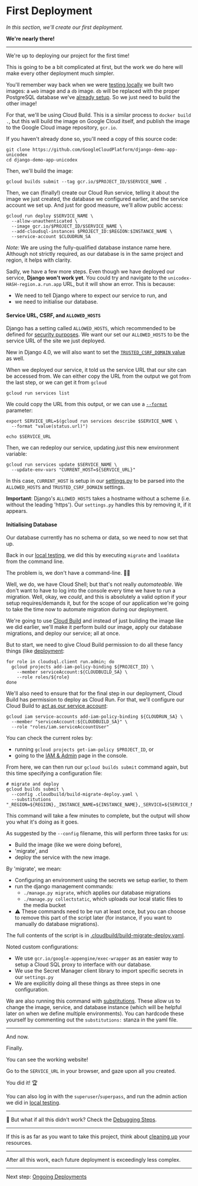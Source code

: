 # First Deployment

*In this section, we'll create our first deployment.*

**We're nearly there!**

---

We're up to deploying our project for the first time!

This is going to be a bit complicated at first, but the work we do here will make every other deployment much simpler. 

You'll remember way back when we were [testing locally](00-test-local.md) we built two images: a `web` image and a `db` image. `db` will be replaced with the proper PostgreSQL database we've [already setup](20-setup-sql.md). So we just need to build the other image!

For that, we'll be using Cloud Build. This is a similar process to `docker build .`, but this will build the image on Google Cloud itself, and publish the image to the Google Cloud image repository, `gcr.io`. 

If you haven't already done so, you'll need a copy of this source code: 

```shell,exclude
git clone https://github.com/GoogleCloudPlatform/django-demo-app-unicodex
cd django-demo-app-unicodex
```

Then, we'll build the image:

```shell
gcloud builds submit --tag gcr.io/$PROJECT_ID/$SERVICE_NAME .
```

Then, we can (finally!) create our Cloud Run service, telling it about the image we just created, the database we configured earlier, and the service account we set up. And just for good measure, we'll allow public access: 

```shell
gcloud run deploy $SERVICE_NAME \
  --allow-unauthenticated \
  --image gcr.io/$PROJECT_ID/$SERVICE_NAME \
  --add-cloudsql-instances $PROJECT_ID:$REGION:$INSTANCE_NAME \
  --service-account $CLOUDRUN_SA
```

*Note:* We are using the fully-qualified database instance name here. Although not strictly required, as our database is in the same project and region, it helps with clarity. 

Sadly, we have a few more steps. Even though we have deployed our service, **Django won't work yet**. You could try and navigate to the `unicodex-HASH-region.a.run.app` URL, but it will show an error. This is because: 

* We need to tell Django where to expect our service to run, and 
* we need to initialise our database.

#### Service URL, CSRF, and `ALLOWED_HOSTS` 

Django has a setting called `ALLOWED_HOSTS`, which recommended to be defined for [security purposes](https://docs.djangoproject.com/en/3.0/ref/settings/#allowed-hosts). We want our set our `ALLOWED_HOSTS` to be the service URL of the site we just deployed. 

New in Django 4.0, we will also want to set the [`TRUSTED_CSRF_DOMAIN` value](https://docs.djangoproject.com/en/4.0/ref/csrf/) as well. 

When we deployed our service, it told us the service URL that our site can be accessed from. We can either copy the URL from the output we got from the last step, or we can get it from `gcloud`

```shell,exclude
gcloud run services list
```

We could copy the URL from this output, or we can use a [`--format`](https://dev.to/googlecloud/giving-format-to-your-gcloud-output-57gm) parameter:

```shell
export SERVICE_URL=$(gcloud run services describe $SERVICE_NAME \
  --format "value(status.url)")
	 
echo $SERVICE_URL
```

Then, we can redeploy our service, updating *just* this new environment variable: 

```shell
gcloud run services update $SERVICE_NAME \
  --update-env-vars "CURRENT_HOST=${SERVICE_URL}"
```

In this case, `CURRENT_HOST` is setup in our [settings.py](../settings.py) to be parsed into the `ALLOWED_HOSTS` and `TRUSTED_CSRF_DOMAIN` settings. 

**Important**: Django's `ALLOWED_HOSTS` takes a hostname without a scheme (i.e. without the leading 'https'). Our `settings.py` handles this by removing it, if it appears. 

#### Initialising Database

Our database currently has no schema or data, so we need to now set that up. 

Back in our [local testing](00-test-local.md), we did this by executing `migrate` and `loaddata` from the command line. 

The problem is, we don't have a command-line. 🤦‍♂️

Well, we do, we have Cloud Shell; but that's not really *automateable*. We don't want to have to log into the console every time we have to run a migration. Well, okay, we *could*, and this is absolutely a valid option if your setup requires/demands it, but for the scope of our application we're going to take the time now to automate migration during our deployment. 

We're going to use [Cloud Build](https://cloud.google.com/cloud-build/) and instead of just building the image like we did earlier, we'll make it perform build our image, apply our database migrations, and deploy our service; all at once. 

But to start, we need to give Cloud Build permission to do all these fancy things (like [deployment](https://cloud.google.com/run/docs/reference/iam/roles#additional-configuration): 

```shell
for role in cloudsql.client run.admin; do
  gcloud projects add-iam-policy-binding ${PROJECT_ID} \
    --member serviceAccount:${CLOUDBUILD_SA} \
    --role roles/${role}
done
```

We'll also need to ensure that for the final step in our deployment, Cloud Build has permission to deploy as Cloud Run. For that, we'll configure our Cloud Build to [act as our service account](https://cloud.google.com/run/docs/continuous-deployment-with-cloud-build#continuous-iam): 

```shell
gcloud iam service-accounts add-iam-policy-binding ${CLOUDRUN_SA} \
  --member "serviceAccount:${CLOUDBUILD_SA}" \
  --role "roles/iam.serviceAccountUser"
```

You can check the current roles by:

* running `gcloud projects get-iam-policy $PROJECT_ID`, or 
* going to the [IAM & Admin](https://console.cloud.google.com/iam-admin/iam) page in the console. 

From here, we can then run our `gcloud builds submit` command again, but this time specifying a configuration file: 

```shell
# migrate and deploy
gcloud builds submit \
  --config .cloudbuild/build-migrate-deploy.yaml \
  --substitutions "_REGION=${REGION},_INSTANCE_NAME=${INSTANCE_NAME},_SERVICE=${SERVICE_NAME}"
```

This command will take a few minutes to complete, but the output will show you what it's doing as it goes.

As suggested by the `--config` filename, this will perform three tasks for us: 

* Build the image (like we were doing before), 
* 'migrate', and 
* deploy the service with the new image. 

By 'migrate', we mean: 

* Configuring an environment using the secrets we setup earlier, to them 
* run the django management commands: 
  * `./manage.py migrate`, which applies our database migrations
  * `./manage.py collectstatic`, which uploads our local static files to the media bucket
* ⚠️  These commands need to be run at least once, but you can choose to remove this part of the script later (for instance, if you want to manually do database migrations).

The full contents of the script is in [.cloudbuild/build-migrate-deploy.yaml](../.cloudbuild/build-migrate-deploy.yaml). 


Noted custom configurations: 

* We use `gcr.io/google-appengine/exec-wrapper` as an easier way to setup a Cloud SQL proxy to interface with our database. 
* We use the Secret Manager client library to import specific secrets in our `settings.py`
* We are explicitly doing all these things as three steps in one configuration.

We are also running this command with [substitutions](https://cloud.google.com/cloud-build/docs/configuring-builds/substitute-variable-values#using_user-defined_substitutions). These allow us to change the image, service, and database instance (which will be helpful later on when we define multiple environments). You can hardcode these yourself by commenting out the `substitutions:` stanza in the yaml file. 

---

And now. 

Finally. 

You can see the working website!

Go to the `SERVICE_URL` in your browser, and gaze upon all you created. 

You did it! 🏆

You can also log in with the `superuser`/`superpass`, and run the admin action we did in [local testing](00-test-local.md). 

---

🤔 But what if all this didn't work? Check the [Debugging Steps](zz_debugging.md).

---

If this is as far as you want to take this project, think about [cleaning up](90-cleanup.md) your resources.

---

After all this work, each future deployment is exceedingly less complex. 

---

Next step: [Ongoing Deployments](60-ongoing-deployments.md)
